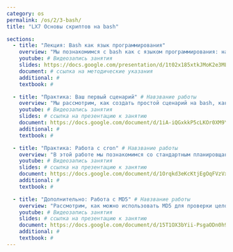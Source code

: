 ```yaml
---
category: os
permalink: /os/2/3-bash/
title: "LX7 Основы скриптов на bash"

sections:
  - title: "Лекция: Bash как язык программирования"
    overview: "Мы познакомимся с bash как с языком программирования: научимся писать скрипты, изучим основы синтаксиса, посмотрим несколько примеров применения bash для автоматизации рутинных задач."
    youtube: # Видеозапись занятия
    slides: https://docs.google.com/presentation/d/1t02x185xtkJMoK2e3ML6nWPmafBZAa1V4HOdpWLBcmg/edit?usp=sharing # ссылка на презентацию к занятию
    document: # ссылка на методические указания
    additional: # 
    textbook: # 

  - title: "Практика: Ваш первый сценарий" # Навзвание работы
    overview: "Мы рассмотрим, как создать простой сценарий на bash, как его выполнить, а также познакомимся на практике с наиболее частыми приемами программирования сценариев - использованием команд, операторов выбора и работой с параметрами."
    youtube: # Видеозапись занятия
    slides: # ссылка на презентацию к занятию
    document: https://docs.google.com/document/d/1iA-iQGxkkP5cLKOr0XM9YwjSzL3NY7abo0zU4FvUfMw/edit?usp=sharing # ссылка на методические указания
    additional: # 
    textbook: # 

  - title: "Практика: Работа с cron" # Навзвание работы
    overview: "В этой работе мы познакомимся со стандартным планировщаком заданий Linux - демоном cron. Он используется для периодического выполнения команд и сценариев. Зодно научимся работать в сценариях с файлами." # Пояснительный текст
    youtube: # Видеозапись занятия
    slides: # ссылка на презентацию к занятию
    document: https://docs.google.com/document/d/1Orqkd3eKcKtjEgOqFVzVxVMhPDRFrYHa-iHiTT_u78g/edit?usp=sharing # ссылка на методические указания
    additional: # 
    textbook: # 

  - title: "Дополнительно: Работа с MD5" # Навзвание работы
    overview: "Рассмотрим, как можно использовать MD5 для проверки целостности файлов. В скрипте научимся пользоваться условиями." # Пояснительный текст
    youtube: # Видеозапись занятия
    slides: # ссылка на презентацию к занятию
    document: https://docs.google.com/document/d/15T1OX3bYii-PsgaODn0h9-aRgmlje947IRnj6DLg1_I/edit?usp=sharing # ссылка на методические указания
    additional: # 
    textbook: # 
---
```


